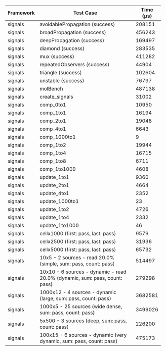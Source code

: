 | Framework | Test Case | Time (μs) |
| --- | --- | --- |
| signals | avoidablePropagation (success) | 208151 |
| signals | broadPropagation (success) | 456243 |
| signals | deepPropagation (success) | 169497 |
| signals | diamond (success) | 283535 |
| signals | mux (success) | 411282 |
| signals | repeatedObservers (success) | 44904 |
| signals | triangle (success) | 102604 |
| signals | unstable (success) | 76797 |
| signals | molBench | 487138 |
| signals | create_signals | 31002 |
| signals | comp_0to1 | 10950 |
| signals | comp_1to1 | 16194 |
| signals | comp_2to1 | 19048 |
| signals | comp_4to1 | 6643 |
| signals | comp_1000to1 | 9 |
| signals | comp_1to2 | 19944 |
| signals | comp_1to4 | 16715 |
| signals | comp_1to8 | 6711 |
| signals | comp_1to1000 | 4608 |
| signals | update_1to1 | 9360 |
| signals | update_2to1 | 4664 |
| signals | update_4to1 | 2352 |
| signals | update_1000to1 | 23 |
| signals | update_1to2 | 4726 |
| signals | update_1to4 | 2332 |
| signals | update_1to1000 | 46 |
| signals | cellx1000 (first: pass, last: pass) | 9579 |
| signals | cellx2500 (first: pass, last: pass) | 31936 |
| signals | cellx5000 (first: pass, last: pass) | 65732 |
| signals | 10x5 - 2 sources - read 20.0% (simple, sum: pass, count: pass) | 514497 |
| signals | 10x10 - 6 sources - dynamic - read 20.0% (dynamic, sum: pass, count: pass) | 279298 |
| signals | 1000x12 - 4 sources - dynamic (large, sum: pass, count: pass) | 3682581 |
| signals | 1000x5 - 25 sources (wide dense, sum: pass, count: pass) | 3499026 |
| signals | 5x500 - 3 sources (deep, sum: pass, count: pass) | 226200 |
| signals | 100x15 - 6 sources - dynamic (very dynamic, sum: pass, count: pass) | 475173 |
